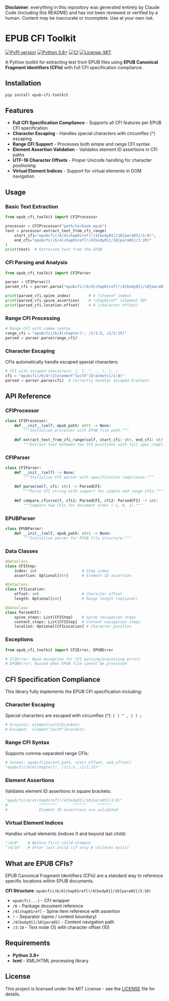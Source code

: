 **Disclaimer**: everything in this repository was generated entirely by Claude Code (including this README) and has not been reviewed or verified by a human. Content may be inaccurate or incomplete. Use at your own risk.

# EPUB CFI Toolkit

[![PyPI version](https://badge.fury.io/py/epub-cfi-toolkit.svg)](https://badge.fury.io/py/epub-cfi-toolkit)
[![Python 3.8+](https://img.shields.io/badge/python-3.8+-blue.svg)](https://www.python.org/downloads/)
[![CI](https://github.com/PagePalApp/epub-cfi-toolkit/workflows/CI/badge.svg?branch=main)](https://github.com/PagePalApp/epub-cfi-toolkit/actions?query=workflow%3ACI+branch%3Amain)
[![License: MIT](https://img.shields.io/badge/License-MIT-yellow.svg)](https://opensource.org/licenses/MIT)

A Python toolkit for extracting text from EPUB files using **EPUB Canonical Fragment Identifiers (CFIs)** with full CFI specification compliance.

## Installation

```bash
pip install epub-cfi-toolkit
```

## Features

- **Full CFI Specification Compliance** - Supports all CFI features per EPUB CFI specification
- **Character Escaping** - Handles special characters with circumflex (^) escaping
- **Range CFI Support** - Processes both simple and range CFI syntax
- **Element Assertion Validation** - Validates element ID assertions in CFI paths
- **UTF-16 Character Offsets** - Proper Unicode handling for character positioning
- **Virtual Element Indices** - Support for virtual elements in DOM navigation

## Usage

### Basic Text Extraction

```python
from epub_cfi_toolkit import CFIProcessor

processor = CFIProcessor("path/to/book.epub")
text = processor.extract_text_from_cfi_range(
    start_cfi="epubcfi(/6/4[chap01ref]!/4[body01]/10[para05]/1:0)",
    end_cfi="epubcfi(/6/4[chap01ref]!/4[body01]/10[para05]/1:20)"
)
print(text)  # Extracted text from the EPUB
```

### CFI Parsing and Analysis

```python
from epub_cfi_toolkit import CFIParser

parser = CFIParser()
parsed_cfi = parser.parse("epubcfi(/6/4[chap01ref]!/4[body01]/10[para05]/1:0)")

print(parsed_cfi.spine_index)        # 4 (itemref index)
print(parsed_cfi.spine_assertion)    # "chap01ref" (element ID)
print(parsed_cfi.location.offset)    # 0 (character offset)
```

### Range CFI Processing

```python
# Range CFI with comma syntax
range_cfi = "epubcfi(/6/4[chapter]!, /2/1:5, /2/1:15)"
parsed = parser.parse(range_cfi)
```

### Character Escaping

CFIs automatically handle escaped special characters:

```python
# CFI with escaped characters: [, ], ^, ,, (, ), ;
cfi = "epubcfi(/6/4!/2[element^[with^]brackets]/1:0)"
parsed = parser.parse(cfi)  # Correctly handles escaped brackets
```

## API Reference

### CFIProcessor

```python
class CFIProcessor:
    def __init__(self, epub_path: str) -> None:
        """Initialize processor with EPUB file path."""
    
    def extract_text_from_cfi_range(self, start_cfi: str, end_cfi: str) -> str:
        """Extract text between two CFI positions with full spec compliance."""
```

### CFIParser

```python
class CFIParser:
    def __init__(self) -> None:
        """Initialize CFI parser with specification compliance."""
    
    def parse(self, cfi: str) -> ParsedCFI:
        """Parse CFI string with support for simple and range CFIs."""
    
    def compare_cfis(self, cfi1: ParsedCFI, cfi2: ParsedCFI) -> int:
        """Compare two CFIs for document order (-1, 0, 1)."""
```

### EPUBParser

```python
class EPUBParser:
    def __init__(self, epub_path: str) -> None:
        """Initialize parser for EPUB file structure."""
```

### Data Classes

```python
@dataclass
class CFIStep:
    index: int                    # Step index
    assertion: Optional[str]      # Element ID assertion

@dataclass  
class CFILocation:
    offset: int                   # Character offset
    length: Optional[int]         # Range length (optional)

@dataclass
class ParsedCFI:
    spine_steps: List[CFIStep]    # Spine navigation steps
    content_steps: List[CFIStep]  # Content navigation steps
    location: Optional[CFILocation] # Character position
```

### Exceptions

```python
from epub_cfi_toolkit import CFIError, EPUBError

# CFIError: Base exception for CFI parsing/processing errors
# EPUBError: Raised when EPUB file cannot be processed
```

## CFI Specification Compliance

This library fully implements the EPUB CFI specification including:

### Character Escaping
Special characters are escaped with circumflex (^): `[ ] ^ , ( ) ;`
```python
# Original: element[with]brackets  
# Escaped:  element^[with^]brackets
```

### Range CFI Syntax
Supports comma-separated range CFIs:
```python
# Format: epubcfi(parent_path, start_offset, end_offset)  
"epubcfi(/6/4[chapter]!, /2/1:5, /2/1:15)"
```

### Element Assertions
Validates element ID assertions in square brackets:
```python
"epubcfi(/6/4[chap01ref]!/4[body01]/10[para05]/1:0)"
#              ^^^^^^^^       ^^^^^^     ^^^^^^
#              Element ID assertions are validated
```

### Virtual Element Indices  
Handles virtual elements (indices 0 and beyond last child):
```python
"/4/0"    # Before first child element
"/4/10"   # After last child (if only 8 children exist)
```

## What are EPUB CFIs?

EPUB Canonical Fragment Identifiers (CFIs) are a standard way to reference specific locations within EPUB documents.

**CFI Structure**: `epubcfi(/6/4[chap01ref]!/4[body01]/10[para05]/3:10)`

- `epubcfi(...)` - CFI wrapper
- `/6` - Package document reference  
- `/4[chap01ref]` - Spine item reference with assertion
- `!` - Separator (spine / content boundary)
- `/4[body01]/10[para05]` - Content navigation path
- `/3:10` - Text node (3) with character offset (10)

## Requirements

- **Python 3.8+**
- **lxml** - XML/HTML processing library

## License

This project is licensed under the MIT License - see the [LICENSE](LICENSE) file for details.